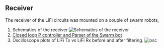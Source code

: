 ## Receiver

The receiver of the LiFi circuits was mounted on a couple of swarm robots, 
1. Schematics of the receiver ![Schematics of the receiver](https://github.com/nilay994/swarm_lifi/blob/master/receiver/schema.png)
2. [Closed loop P controller and Parser of the Swarm bot](https://github.com/nilay994/swarm_lifi/blob/master/receiver/swarm_rx.ino)
3. Oscilloscope plots of LiFi Tx vs LiFi Rx before and after filtering. ![osc](https://github.com/nilay994/swarm_lifi/blob/master/receiver/osc.jpg)
